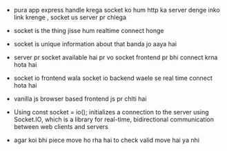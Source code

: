 - pura app express handle krega socket ko hum http ka server denge inko link krenge , socket us server pr chlega 
- socket is the thing jisse hum realtime connect honge

- socket is unique information about that banda jo aaya hai 

- server pr socket available hai pr vo socket frontend pr bhi connect krna hota hai 
- socket io frontend wala socket io backend waele se real time connect hota hai

- vanilla js browser based frontend js pr chlti hai

- Using const socket = io(); initializes a connection to the server using Socket.IO, which is a library for real-time, bidirectional communication between web clients and servers

- agar koi bhi piece move ho rha hai to check valid move hai ya nhi 